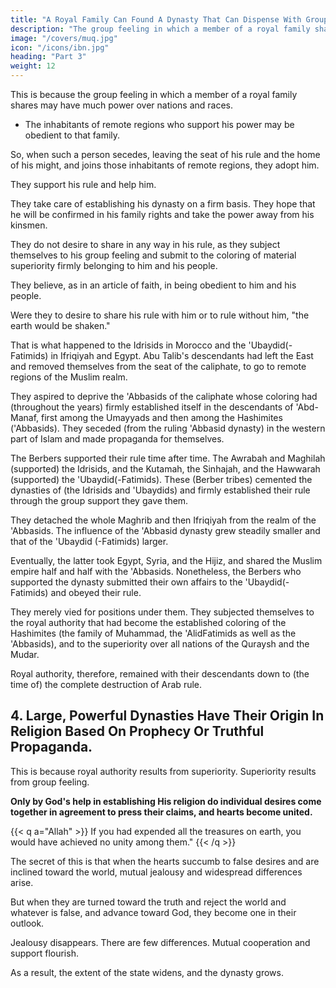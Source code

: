 ```yaml
---
title: "A Royal Family Can Found A Dynasty That Can Dispense With Group Feeling"
description: "The group feeling in which a member of a royal family shares may have much power over nations and races, and the inhabitants of remote regions who support his power may be obedient (to that family) and submissive"
image: "/covers/muq.jpg"
icon: "/icons/ibn.jpg"
heading: "Part 3"
weight: 12
---
```



<!-- ## 3. Members of a royal family can found a dynasty that can dispense with group feeling. -->

This is because the group feeling in which a member of a royal family shares may have much power over nations and races.
- The inhabitants of remote regions who support his power may be obedient to that family. 

So, when such a person secedes, leaving the seat of his rule and the home of his might, and joins those inhabitants of remote regions, they adopt him. 

They support his rule and help him. 

They take care of establishing his dynasty on a firm basis. They hope that he will be confirmed in his family rights and take the power away from his kinsmen.

They do not desire to share in any way in his rule, as they subject themselves to his group feeling and submit to the coloring of material superiority firmly belonging to him and his people.

They believe, as in an article of faith, in being obedient to him and his people. 

Were they to desire to share his rule with him or to rule without him, "the earth would be shaken." 

That is what happened to the Idrisids in Morocco and the 'Ubaydid(-Fatimids) in Ifriqiyah and Egypt. Abu Talib's descendants had left the East and removed themselves from the seat of the caliphate, to go to remote regions of the Muslim realm. 

They aspired to deprive the 'Abbasids of the caliphate whose coloring had (throughout the years) firmly established itself in the descendants of 'Abd-Manaf, first among the Umayyads and then among the Hashimites ('Abbasids). They
seceded (from the ruling 'Abbasid dynasty) in the western part of Islam and made
propaganda for themselves. 

The Berbers supported their rule time after time. The Awrabah and Maghilah (supported) the Idrisids, and the Kutamah, the Sinhajah, and the Hawwarah (supported) the 'Ubaydid(-Fatimids). These (Berber tribes) cemented the dynasties of (the Idrisids and 'Ubaydids) and firmly established their rule through the group support they gave them. 

They detached the whole Maghrib and then Ifriqiyah from the realm of the 'Abbasids. The influence of the 'Abbasid dynasty grew steadily smaller and that of the 'Ubaydid (-Fatimids) larger. 

Eventually, the latter took Egypt, Syria, and the Hijiz, and shared the Muslim empire half and half with the 'Abbasids. Nonetheless, the Berbers who supported the dynasty submitted their own affairs to the 'Ubaydid(-Fatimids) and obeyed their rule. 

They merely vied for positions under them. They subjected themselves to the royal authority that had become the established coloring of the Hashimites (the family of Muhammad, the 'AlidFatimids as well as the 'Abbasids), and to the superiority over all nations of the Quraysh and the Mudar. 

Royal authority, therefore, remained with their descendants down to (the time of) the complete destruction of Arab rule.



## 4. Large, Powerful Dynasties Have Their Origin In Religion Based On Prophecy Or Truthful Propaganda.

This is because royal authority results from superiority. Superiority results from group feeling. 

**Only by God's help in establishing His religion do individual desires come together in agreement to press their claims, and hearts become united.**

{{< q a="Allah" >}}
If you had expended all the treasures on earth, you would have achieved no unity among them."
{{< /q >}}

The secret of this is that when the hearts succumb to false desires and are inclined toward the world, mutual jealousy and widespread differences arise.

But when they are turned toward the truth and reject the world and whatever is false, and advance toward God, they become one in their outlook.

Jealousy disappears. There are few differences. Mutual cooperation and support flourish. 

As a result, the extent of the state widens, and the dynasty grows.
